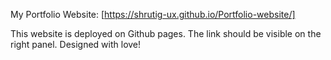 My Portfolio Website:
[https://shrutig-ux.github.io/Portfolio-website/]

This website is deployed on Github pages. The link should be visible on the right panel.
Designed with love!
